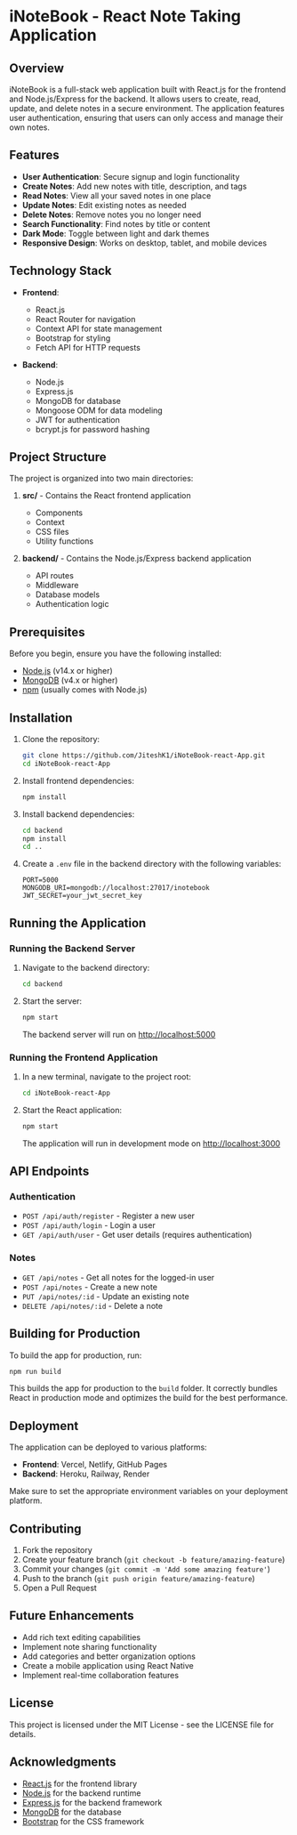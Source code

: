 # iNoteBook - React Note Taking Application



## Overview

iNoteBook is a full-stack web application built with React.js for the frontend and Node.js/Express for the backend. It allows users to create, read, update, and delete notes in a secure environment. The application features user authentication, ensuring that users can only access and manage their own notes.

## Features

- **User Authentication**: Secure signup and login functionality
- **Create Notes**: Add new notes with title, description, and tags
- **Read Notes**: View all your saved notes in one place
- **Update Notes**: Edit existing notes as needed
- **Delete Notes**: Remove notes you no longer need
- **Search Functionality**: Find notes by title or content
- **Dark Mode**: Toggle between light and dark themes
- **Responsive Design**: Works on desktop, tablet, and mobile devices

## Technology Stack

- **Frontend**:

  - React.js
  - React Router for navigation
  - Context API for state management
  - Bootstrap for styling
  - Fetch API for HTTP requests

- **Backend**:

  - Node.js
  - Express.js
  - MongoDB for database
  - Mongoose ODM for data modeling
  - JWT for authentication
  - bcrypt.js for password hashing

## Project Structure

The project is organized into two main directories:

1. **src/** - Contains the React frontend application

   - Components
   - Context
   - CSS files
   - Utility functions

2. **backend/** - Contains the Node.js/Express backend application

   - API routes
   - Middleware
   - Database models
   - Authentication logic

## Prerequisites

Before you begin, ensure you have the following installed:

- [Node.js](https://nodejs.org/) (v14.x or higher)
- [MongoDB](https://www.mongodb.com/try/download/community) (v4.x or higher)
- [npm](https://www.npmjs.com/) (usually comes with Node.js)

## Installation

1. Clone the repository:

   ```bash
   git clone https://github.com/JiteshK1/iNoteBook-react-App.git
   cd iNoteBook-react-App
   ```

2. Install frontend dependencies:

   ```bash
   npm install
   ```

3. Install backend dependencies:

   ```bash
   cd backend
   npm install
   cd ..
   ```

4. Create a `.env` file in the backend directory with the following variables:

   ```plaintext
   PORT=5000
   MONGODB_URI=mongodb://localhost:27017/inotebook
   JWT_SECRET=your_jwt_secret_key
   ```

## Running the Application

### Running the Backend Server

1. Navigate to the backend directory:

   ```bash
   cd backend
   ```

2. Start the server:

   ```bash
   npm start
   ```

   The backend server will run on [http://localhost:5000](http://localhost:5000)

### Running the Frontend Application

1. In a new terminal, navigate to the project root:

   ```bash
   cd iNoteBook-react-App
   ```

2. Start the React application:

   ```bash
   npm start
   ```

   The application will run in development mode on [http://localhost:3000](http://localhost:3000)

## API Endpoints

### Authentication

- `POST /api/auth/register` - Register a new user
- `POST /api/auth/login` - Login a user
- `GET /api/auth/user` - Get user details (requires authentication)

### Notes

- `GET /api/notes` - Get all notes for the logged-in user
- `POST /api/notes` - Create a new note
- `PUT /api/notes/:id` - Update an existing note
- `DELETE /api/notes/:id` - Delete a note

## Building for Production

To build the app for production, run:

```bash
npm run build
```

This builds the app for production to the `build` folder. It correctly bundles React in production mode and optimizes the build for the best performance.

## Deployment

The application can be deployed to various platforms:

- **Frontend**: Vercel, Netlify, GitHub Pages
- **Backend**: Heroku, Railway, Render

Make sure to set the appropriate environment variables on your deployment platform.

## Contributing

1. Fork the repository
2. Create your feature branch (`git checkout -b feature/amazing-feature`)
3. Commit your changes (`git commit -m 'Add some amazing feature'`)
4. Push to the branch (`git push origin feature/amazing-feature`)
5. Open a Pull Request

## Future Enhancements

- Add rich text editing capabilities
- Implement note sharing functionality
- Add categories and better organization options
- Create a mobile application using React Native
- Implement real-time collaboration features

## License

This project is licensed under the MIT License - see the LICENSE file for details.

## Acknowledgments

- [React.js](https://reactjs.org/) for the frontend library
- [Node.js](https://nodejs.org/) for the backend runtime
- [Express.js](https://expressjs.com/) for the backend framework
- [MongoDB](https://www.mongodb.com/) for the database
- [Bootstrap](https://getbootstrap.com/) for the CSS framework

